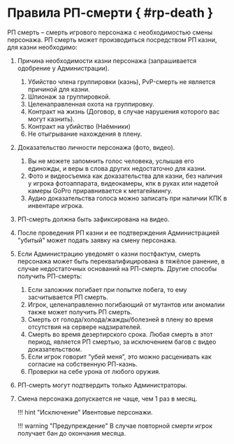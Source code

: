 # Правила РП-смерти { #rp-death }

РП смерть – смерть игрового персонажа с необходимостью смены персонажа. РП смерть может производиться посредством РП казни, для казни необходимо:

1. Причина необходимости казни персонажа (запрашивается одобрение у Администрации).

    1. Убийство члена группировки (казнь), PvP-смерть не является причиной для казни.
    2. Шпионаж за группировкой.
    3. Целенаправленная охота на группировку.
    4. Контракт на жизнь (Договор, в случае нарушения которого вас могут казнить).
    5. Контракт на убийство (Наёмники)
    6. Не отыгрывание нахождения в плену.

2. Доказательство личности персонажа (фото, видео).

    1. Вы не можете запомнить голос человека, услышав его единожды, и веры в слова других недостаточно для казни.
    2. Фото и видеосъемка как доказательства для казни, без наличия у игрока фотоаппарата, видеокамеры, кпк в руках или надетой камеры GoPro приравнивается к метагеймингу.
    3. Аудио доказательства голоса можно записать при наличии КПК в инвентаре игрока.

3. РП-смерть должна быть зафиксирована на видео.

4. После проведения РП казни и ее подтверждения Администрацией "убитый" может подать заявку на смену персонажа.
5. Если Администрацию уведомят о казни постфактум, смерть персонажа может быть переквалифицирована в тяжёлое ранение, в случае недостаточных оснований на РП-смерть.  Другие способы получить РП-смерть:

    1. Если заложник погибает при попытке побега, то ему засчитывается РП смерть.
    2. Игрок, целенаправленно погибающий от мутантов или аномалии также может получить РП смерть.
    3. Смерть от голода/холода/жажды/болезней в плену во время отсутствия на сервере надзирателей.
    4. Смерть во время дезертирского срока. Любая смерть в этот период, является РП смертью, за исключением багов с видео доказательством.
    5. Если игрок говорит “убей меня”, это можно расценивать как согласие на собственную РП-казнь.
    6. Проверки на себе урона от любого оружия.

6. РП-смерть могут подтвердить только Администраторы.
7. Смена персонажа допускается не чаще, чем 1 раз в месяц.

    !!! hint "Исключение"
        Ивентовые персонажи.

    !!! warning "Предупреждение"
        В случае повторной смерти игрок получает бан до окончания месяца.
